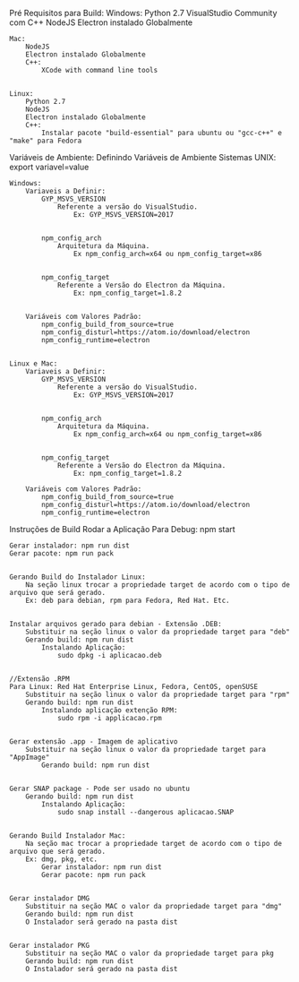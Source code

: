 Pré Requisitos para Build:
    Windows:
        Python 2.7
        VisualStudio Community com C++
        NodeJS
        Electron instalado Globalmente


    Mac:
        NodeJS
        Electron instalado Globalmente
        C++:
            XCode with command line tools


    Linux:
        Python 2.7
        NodeJS
        Electron instalado Globalmente
        C++:
            Instalar pacote "build-essential" para ubuntu ou "gcc-c++" e "make" para Fedora


Variáveis de Ambiente:
    Definindo Variáveis de Ambiente Sistemas UNIX:
        export variavel=value


    Windows:
        Variaveis a Definir:
            GYP_MSVS_VERSION
                Referente a versão do VisualStudio.
                    Ex: GYP_MSVS_VERSION=2017


            npm_config_arch
                Arquitetura da Máquina.
                    Ex npm_config_arch=x64 ou npm_config_target=x86


            npm_config_target
                Referente a Versão do Electron da Máquina.
                    Ex: npm_config_target=1.8.2


        Variáveis com Valores Padrão:
            npm_config_build_from_source=true
            npm_config_disturl=https://atom.io/download/electron
            npm_config_runtime=electron
        

    Linux e Mac:
        Variaveis a Definir:
            GYP_MSVS_VERSION
                Referente a versão do VisualStudio.
                    Ex: GYP_MSVS_VERSION=2017


            npm_config_arch
                Arquitetura da Máquina.
                    Ex npm_config_arch=x64 ou npm_config_target=x86


            npm_config_target
                Referente a Versão do Electron da Máquina.
                    Ex: npm_config_target=1.8.2

        Variáveis com Valores Padrão:
            npm_config_build_from_source=true
            npm_config_disturl=https://atom.io/download/electron
            npm_config_runtime=electron


Instruções de Build
    Rodar a Aplicação Para Debug: npm start

    Gerar instalador: npm run dist
    Gerar pacote: npm run pack


    Gerando Build do Instalador Linux:
        Na seção linux trocar a propriedade target de acordo com o tipo de arquivo que será gerado.
        Ex: deb para debian, rpm para Fedora, Red Hat. Etc.


    Instalar arquivos gerado para debian - Extensão .DEB: 
        Substituir na seção linux o valor da propriedade target para "deb"
        Gerando build: npm run dist
            Instalando Aplicação:
                sudo dpkg -i aplicacao.deb


    //Extensão .RPM
    Para Linux: Red Hat Enterprise Linux, Fedora, CentOS, openSUSE
        Substituir na seção linux o valor da propriedade target para "rpm"
        Gerando build: npm run dist
            Instalando aplicação extenção RPM:
                sudo rpm -i applicacao.rpm


    Gerar extensão .app - Imagem de aplicativo
        Substituir na seção linux o valor da propriedade target para "AppImage"
            Gerando build: npm run dist


    Gerar SNAP package - Pode ser usado no ubuntu
        Gerando build: npm run dist
            Instalando Aplicação:
                sudo snap install --dangerous aplicacao.SNAP


    Gerando Build Instalador Mac:
        Na seção mac trocar a propriedade target de acordo com o tipo de arquivo que será gerado.
        Ex: dmg, pkg, etc.
            Gerar instalador: npm run dist
            Gerar pacote: npm run pack


    Gerar instalador DMG
        Substituir na seção MAC o valor da propriedade target para "dmg"
        Gerando build: npm run dist
        O Instalador será gerado na pasta dist


    Gerar instalador PKG
        Substituir na seção MAC o valor da propriedade target para pkg
        Gerando build: npm run dist
        O Instalador será gerado na pasta dist
